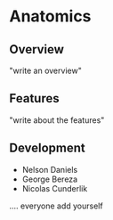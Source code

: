 # Anatomics

## Overview

"write an overview"

## Features

"write about the features"

## Development

- Nelson Daniels
- George Bereza
- Nicolas Cunderlik

.... everyone add yourself
